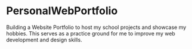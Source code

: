 # PersonalWebPortfolio
Building a Website Portfolio to host my school projects and showcase my hobbies. This serves as a practice ground for me to improve my web development and design skills.
